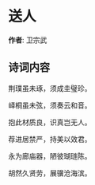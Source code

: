 # 送人

**作者**: 卫宗武

## 诗词内容

荆璞虽未琢，须成圭璧珍。

峄桐虽未弦，须奏云和音。

抱此材质良，识真岂无人。

荐进居禁严，持美以效君。

永为廊庙器，陋彼瑚琏陈。

胡然久贤劳，展骥沧海滨。

